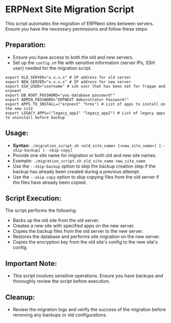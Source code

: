 # ERPNext Site Migration Script

This script automates the migration of ERPNext sites between servers. Ensure you have the necessary permissions and follow these steps:

## Preparation:
- Ensure you have access to both the old and new servers.
- Set up the `config.sh` file with sensitive information (server IPs, SSH user) needed for the migration script.

```
export OLD_SERVER="x.x.x.x" # IP address for old server
export NEW_SERVER="x.x.x.x" # IP address for new server
export SSH_USER="username" # ssh user that has been set for frappe and erpnext
export DB_ROOT_PASSWORD="you database passowrd!"
export ADMIN_PASSWORD="ERPNEXT Adminstrator Password!"
export APPS_TO_INSTALL=("erpnext" "hrms") # List of apps to install on the new site
export LEGACY_APPS=("legacy_app1" "legacy_app2") # List of legacy apps to uninstall before backup
```

## Usage:
- **Syntax:** `./migration_script.sh <old_site_name> [<new_site_name>] [--skip-backup] [--skip-copy]`
- Provide one site name for migration or both old and new site names.
- Example: `./migration_script.sh old_site_name new_site_name`
- Use the `--skip-backup` option to skip the backup creation step if the backup has already been created during a previous attempt.
- Use the `--skip-copy` option to skip copying files from the old server if the files have already been copied.

## Script Execution:
The script performs the following:
- Backs up the old site from the old server.
- Creates a new site with specified apps on the new server.
- Copies the backup files from the old server to the new server.
- Restores the database and performs site migration on the new server.
- Copies the encryption key from the old site's config to the new site's config.

## Important Note:
- This script involves sensitive operations. Ensure you have backups and thoroughly review the script before execution.

## Cleanup:
- Review the migration logs and verify the success of the migration before removing any backups or old configurations.

